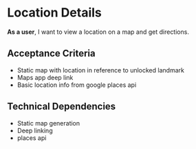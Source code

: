 # Location Details

**As a user**, I want to view a location on a map and get directions.

## Acceptance Criteria

- Static map with location in reference to unlocked landmark
- Maps app deep link
- Basic location info from google places api

## Technical Dependencies

- Static map generation
- Deep linking
- places api